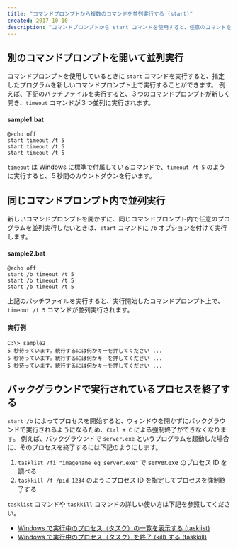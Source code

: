 ```yaml
---
title: "コマンドプロンプトから複数のコマンドを並列実行する (start)"
created: 2017-10-10
description: "コマンドプロンプトから start コマンドを使用すると、任意のコマンドを並列実行することができます。新しいコマンドプロンプトを開いて実行することもできますし、起動元のコマンドプロンプト上で並列実行することもできます。"
---
```


別のコマンドプロンプトを開いて並列実行
----

コマンドプロンプトを使用しているときに `start` コマンドを実行すると、指定したプログラムを新しいコマンドプロンプト上で実行することができます。
例えば、下記のバッチファイルを実行すると、３つのコマンドプロンプトが新しく開き、`timeout` コマンドが３つ並列に実行されます。

#### sample1.bat

~~~
@echo off
start timeout /t 5
start timeout /t 5
start timeout /t 5
~~~

<div class="note">
<code>timeout</code> は Windows に標準で付属しているコマンドで、<code>timeout /t 5</code> のように実行すると、５秒間のカウントダウンを行います。
</div>


同じコマンドプロンプト内で並列実行
----

新しいコマンドプロンプトを開かずに、同じコマンドプロンプト内で任意のプログラムを並列実行したいときは、`start` コマンドに `/b` オプションを付けて実行します。

#### sample2.bat

~~~
@echo off
start /b timeout /t 5
start /b timeout /t 5
start /b timeout /t 5
~~~

上記のバッチファイルを実行すると、実行開始したコマンドプロンプト上で、`timeout /t 5` コマンドが並列実行されます。

#### 実行例

~~~
C:\> sample2
5 秒待っています。続行するには何かキーを押してください ...
5 秒待っています。続行するには何かキーを押してください ...
5 秒待っています。続行するには何かキーを押してください ...
~~~


バックグラウンドで実行されているプロセスを終了する
----

`start /b` によってプロセスを開始すると、ウィンドウを開かずにバックグラウンドで実行されるようになるため、`Ctrl + C` による強制終了ができなくなります。
例えば、バックグラウンドで `server.exe` というプログラムを起動した場合に、そのプロセスを終了するには下記のようにします。

1. `tasklist /fi "imagename eq server.exe"` で server.exe のプロセス ID を調べる
2. `taskkill /f /pid 1234` のようにプロセス ID を指定してプロセスを強制終了する

`tasklist` コマンドや `taskkill` コマンドの詳しい使い方は下記を参照してください。

* [Windows で実行中のプロセス（タスク）の一覧を表示する (tasklist)](../admin/tasklist.html)
* [Windows で実行中のプロセス（タスク）を終了 (kill) する (taskkill)](../admin/taskkill.html)

